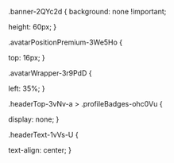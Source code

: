 .banner-2QYc2d {
  background: none !important;
  
  height: 60px;
}

.avatarPositionPremium-3We5Ho {
  
  top: 16px;
}

.avatarWrapper-3r9PdD {
  
  left: 35%;
}

.headerTop-3vNv-a > .profileBadges-ohc0Vu {
  
  display: none;
}

.headerText-1vVs-U {
  
  text-align: center;
}
